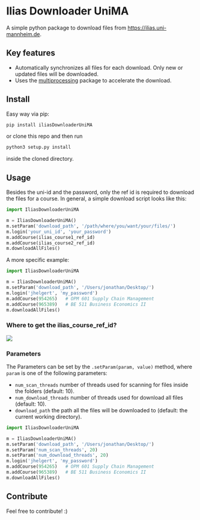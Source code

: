 
# Ilias Downloader UniMA

A simple python package to download files from https://ilias.uni-mannheim.de.

## Key features

- Automatically synchronizes all files for each download. Only new or updated files will be downloaded.
- Uses the [multiprocessing](https://docs.python.org/3/library/multiprocessing.html) package to accelerate the download.

## Install

Easy way via pip:

```bash
pip install iliasDownloaderUniMA
```

or clone this repo and then run

``` bash
python3 setup.py install 
```

inside the cloned directory.

## Usage

Besides the uni-id and the password, only the ref id is required to download
the files for a course. In general, a simple download script looks like this:

```python
import IliasDownloaderUniMA

m = IliasDownloaderUniMA()
m.setParam('download_path', '/path/where/you/want/your/files/')
m.login('your_uni_id', 'your_password')
m.addCourse(ilias_course1_ref_id)
m.addCourse(ilias_course2_ref_id)
m.downloadAllFiles()
```

A more specific example:

```python
import IliasDownloaderUniMA

m = IliasDownloaderUniMA()
m.setParam('download_path', '/Users/jonathan/Desktop/')
m.login('jhelgert', 'my_password')
m.addCourse(954265)   # OPM 601 Supply Chain Management
m.addCourse(965389)   # BE 511 Business Economics II
m.downloadAllFiles()
```

### Where to get the ilias_course_ref_id?

![](https://i.imgur.com/1MKl9un.png)

### Parameters

The Parameters can be set by the `.setParam(param, value)` method, where
`param` is one of the following parameters:

- `num_scan_threads` number of threads used for scanning for files
inside the folders (default: 10).
- `num_download_threads` number of threads used for download all files (default: 10).
- `download_path` the path all the files will be downloaded to (default: the current working directory).


```python
import IliasDownloaderUniMA

m = IliasDownloaderUniMA()
m.setParam('download_path', '/Users/jonathan/Desktop/')
m.setParam('num_scan_threads', 20)
m.setParam('num_download_threads', 20)
m.login('jhelgert', 'my_password')
m.addCourse(954265)   # OPM 601 Supply Chain Management
m.addCourse(965389)   # BE 511 Business Economics II
m.downloadAllFiles()
```


## Contribute

Feel free to contribute! :)